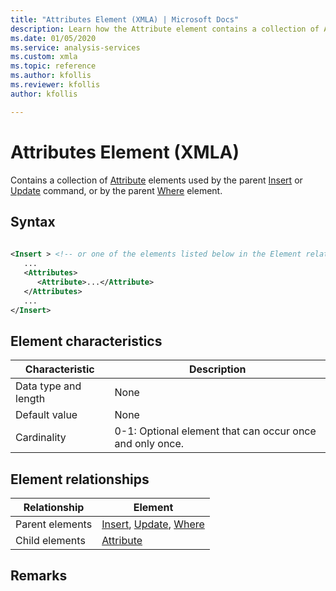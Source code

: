```yaml
---
title: "Attributes Element (XMLA) | Microsoft Docs"
description: Learn how the Attribute element contains a collection of Attribute elements used by the parent Insert or Update command, or by the parent Where element.
ms.date: 01/05/2020
ms.service: analysis-services
ms.custom: xmla
ms.topic: reference
ms.author: kfollis
ms.reviewer: kfollis
author: kfollis

---
```

# Attributes Element (XMLA)

  Contains a collection of [Attribute](../xml-elements-properties/attribute-element-xmla.md) elements used by the parent [Insert](../xml-elements-commands/insert-element-xmla.md) or [Update](../xml-elements-commands/update-element-xmla.md) command, or by the parent [Where](../xml-elements-properties/where-element-xmla.md) element.  
  
## Syntax  
  
```xml  
  
<Insert > <!-- or one of the elements listed below in the Element relationships table -->  
   ...  
   <Attributes>  
      <Attribute>...</Attribute>  
   </Attributes>  
   ...  
</Insert>  
```  
  
## Element characteristics  
  
|Characteristic|Description|  
|--------------------|-----------------|  
|Data type and length|None|  
|Default value|None|  
|Cardinality|0-1: Optional element that can occur once and only once.|  
  
## Element relationships  
  
|Relationship|Element|  
|------------------|-------------|  
|Parent elements|[Insert](../xml-elements-commands/insert-element-xmla.md), [Update](../xml-elements-commands/update-element-xmla.md), [Where](../xml-elements-properties/where-element-xmla.md)|  
|Child elements|[Attribute](../xml-elements-properties/attribute-element-xmla.md)|  
  
## Remarks  
  
